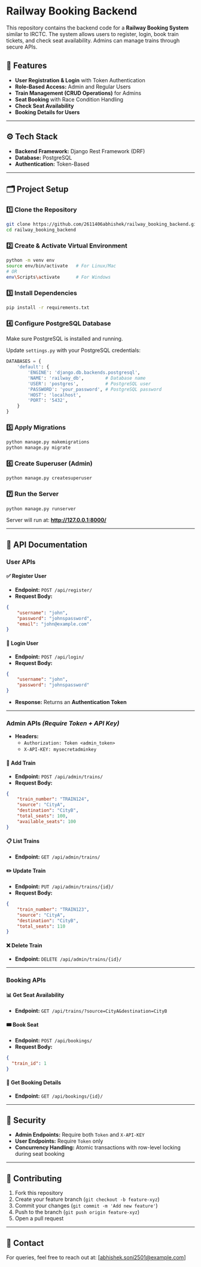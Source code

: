 # Railway Booking Backend

This repository contains the backend code for a **Railway Booking System** similar to IRCTC. The system allows users to register, login, book train tickets, and check seat availability. Admins can manage trains through secure APIs.

## 🚀 Features
- **User Registration & Login** with Token Authentication
- **Role-Based Access:** Admin and Regular Users
- **Train Management (CRUD Operations)** for Admins
- **Seat Booking** with Race Condition Handling
- **Check Seat Availability**
- **Booking Details for Users**

---

## ⚙️ Tech Stack
- **Backend Framework:** Django Rest Framework (DRF)
- **Database:** PostgreSQL
- **Authentication:** Token-Based

---

## 🗂️ Project Setup

### 1️⃣ Clone the Repository
```bash
git clone https://github.com/2611406abhishek/railway_booking_backend.git
cd railway_booking_backend
```

### 2️⃣ Create & Activate Virtual Environment
```bash
python -m venv env
source env/bin/activate   # For Linux/Mac
# OR
env\Scripts\activate      # For Windows
```

### 3️⃣ Install Dependencies
```bash
pip install -r requirements.txt
```

### 4️⃣ Configure PostgreSQL Database
Make sure PostgreSQL is installed and running.

Update `settings.py` with your PostgreSQL credentials:
```python
DATABASES = {
    'default': {
        'ENGINE': 'django.db.backends.postgresql',
        'NAME': 'railway_db',        # Database name
        'USER': 'postgres',          # PostgreSQL user
        'PASSWORD': 'your_password', # PostgreSQL password
        'HOST': 'localhost',
        'PORT': '5432',
    }
}
```

### 5️⃣ Apply Migrations
```bash
python manage.py makemigrations
python manage.py migrate
```

### 6️⃣ Create Superuser (Admin)
```bash
python manage.py createsuperuser
```

### 7️⃣ Run the Server
```bash
python manage.py runserver
```

Server will run at: **http://127.0.0.1:8000/**

---

## 🔐 API Documentation

### User APIs

#### ✅ **Register User**
- **Endpoint:** `POST /api/register/`
- **Request Body:**
```json
{
    "username": "john",
    "password": "johnspassword",
    "email": "john@example.com"
}
```

#### 🔑 **Login User**
- **Endpoint:** `POST /api/login/`
- **Request Body:**
```json
{
    "username": "john",
    "password": "johnspassword"
}
```
- **Response:** Returns an **Authentication Token**

---

### Admin APIs *(Require Token + API Key)*
- **Headers:**
  - `Authorization: Token <admin_token>`
  - `X-API-KEY: mysecretadminkey`

#### 🚄 **Add Train**
- **Endpoint:** `POST /api/admin/trains/`
- **Request Body:**
```json
{
    "train_number": "TRAIN124",
    "source": "CityA",
    "destination": "CityB",
    "total_seats": 100,
    "available_seats": 100
}
```

#### 📋 **List Trains**
- **Endpoint:** `GET /api/admin/trains/`

#### ✏️ **Update Train**
- **Endpoint:** `PUT /api/admin/trains/{id}/`
- **Request Body:**
```json
{
    "train_number": "TRAIN123",
    "source": "CityA",
    "destination": "CityB",
    "total_seats": 110
}
```

#### ❌ **Delete Train**
- **Endpoint:** `DELETE /api/admin/trains/{id}/`

---

### Booking APIs

#### 📊 **Get Seat Availability**
- **Endpoint:** `GET /api/trains/?source=CityA&destination=CityB`

#### 🎟️ **Book Seat**
- **Endpoint:** `POST /api/bookings/`
- **Request Body:**
```json
{
  "train_id": 1
}
```

#### 📄 **Get Booking Details**
- **Endpoint:** `GET /api/bookings/{id}/`

---

## 🔐 Security
- **Admin Endpoints:** Require both `Token` and `X-API-KEY`
- **User Endpoints:** Require `Token` only
- **Concurrency Handling:** Atomic transactions with row-level locking during seat booking

---

## 🙌 Contributing
1. Fork this repository
2. Create your feature branch (`git checkout -b feature-xyz`)
3. Commit your changes (`git commit -m 'Add new feature'`)
4. Push to the branch (`git push origin feature-xyz`)
5. Open a pull request

---

## 📧 Contact
For queries, feel free to reach out at: [abhishek.soni2501@example.com]

